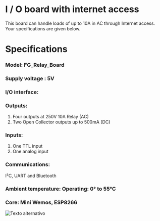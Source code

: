 # I / O board with internet access

This board can handle loads of up to 10A in AC through Internet access. Your specifications are given below.

# Specifications

### Model: FG_Relay_Board

### Supply voltage	: 5V

### I/O interface:

### Outputs:
1) Four outputs at 250V 10A Relay (AC)
2) Two Open Collector outputs up to 500mA (DC)

### Inputs:
1) One TTL input
2) One analog input

### Communications:
I²C, UART and Bluetooth

### Ambient temperature: Operating: 0° to 55°C

### Core: Mini Wemos, ESP8266

![Texto alternativo](/home/fede/Imágenes/PLC_Arduino.png)
